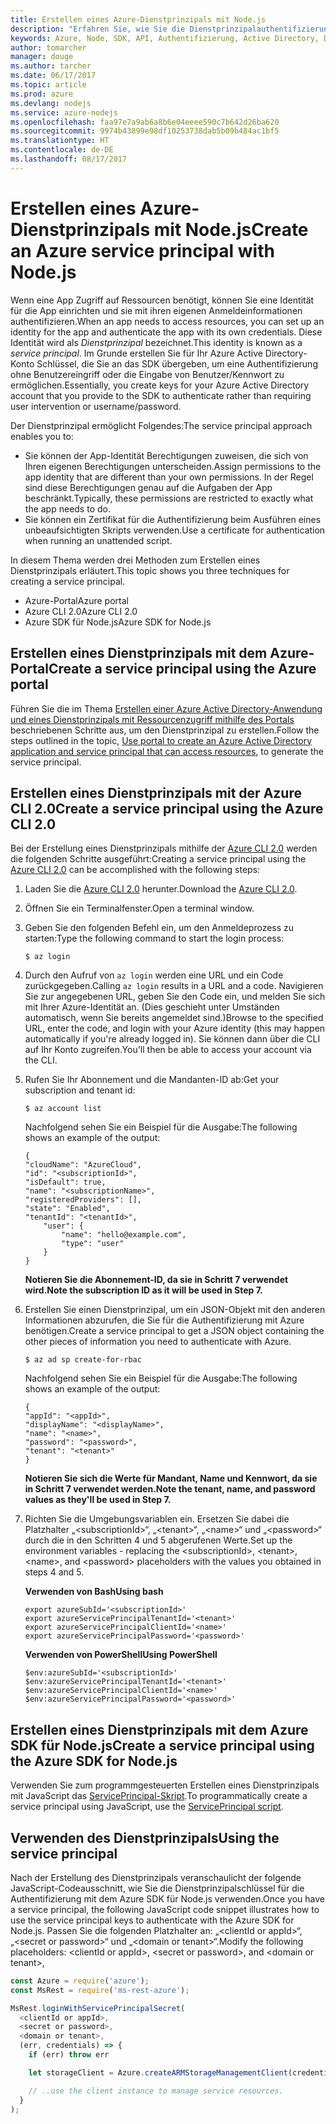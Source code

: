```yaml
---
title: Erstellen eines Azure-Dienstprinzipals mit Node.js
description: "Erfahren Sie, wie Sie die Dienstprinzipalauthentifizierung über Node.js verwenden."
keywords: Azure, Node, SDK, API, Authentifizierung, Active Directory, Dienstprinzipal
author: tomarcher
manager: douge
ms.author: tarcher
ms.date: 06/17/2017
ms.topic: article
ms.prod: azure
ms.devlang: nodejs
ms.service: azure-nodejs
ms.openlocfilehash: faa97e7a9ab6a8b6e04eeee590c7b642d26ba620
ms.sourcegitcommit: 9974b43899e98df10253738dab5b09b484ac1bf5
ms.translationtype: HT
ms.contentlocale: de-DE
ms.lasthandoff: 08/17/2017
---
```

# <a name="create-an-azure-service-principal-with-nodejs"></a><span data-ttu-id="45c40-104">Erstellen eines Azure-Dienstprinzipals mit Node.js</span><span class="sxs-lookup"><span data-stu-id="45c40-104">Create an Azure service principal with Node.js</span></span> 

<span data-ttu-id="45c40-105">Wenn eine App Zugriff auf Ressourcen benötigt, können Sie eine Identität für die App einrichten und sie mit ihren eigenen Anmeldeinformationen authentifizieren.</span><span class="sxs-lookup"><span data-stu-id="45c40-105">When an app needs to access resources, you can set up an identity for the app and authenticate the app with its own credentials.</span></span> <span data-ttu-id="45c40-106">Diese Identität wird als *Dienstprinzipal* bezeichnet.</span><span class="sxs-lookup"><span data-stu-id="45c40-106">This identity is known as a *service principal*.</span></span> <span data-ttu-id="45c40-107">Im Grunde erstellen Sie für Ihr Azure Active Directory-Konto Schlüssel, die Sie an das SDK übergeben, um eine Authentifizierung ohne Benutzereingriff oder die Eingabe von Benutzer/Kennwort zu ermöglichen.</span><span class="sxs-lookup"><span data-stu-id="45c40-107">Essentially, you create keys for your Azure Active Directory account that you provide to the SDK to authenticate rather than requiring user intervention or username/password.</span></span>

<span data-ttu-id="45c40-108">Der Dienstprinzipal ermöglicht Folgendes:</span><span class="sxs-lookup"><span data-stu-id="45c40-108">The service principal approach enables you to:</span></span>
- <span data-ttu-id="45c40-109">Sie können der App-Identität Berechtigungen zuweisen, die sich von Ihren eigenen Berechtigungen unterscheiden.</span><span class="sxs-lookup"><span data-stu-id="45c40-109">Assign permissions to the app identity that are different than your own permissions.</span></span> <span data-ttu-id="45c40-110">In der Regel sind diese Berechtigungen genau auf die Aufgaben der App beschränkt.</span><span class="sxs-lookup"><span data-stu-id="45c40-110">Typically, these permissions are restricted to exactly what the app needs to do.</span></span>
- <span data-ttu-id="45c40-111">Sie können ein Zertifikat für die Authentifizierung beim Ausführen eines unbeaufsichtigten Skripts verwenden.</span><span class="sxs-lookup"><span data-stu-id="45c40-111">Use a certificate for authentication when running an unattended script.</span></span>

<span data-ttu-id="45c40-112">In diesem Thema werden drei Methoden zum Erstellen eines Dienstprinzipals erläutert.</span><span class="sxs-lookup"><span data-stu-id="45c40-112">This topic shows you three techniques for creating a service principal.</span></span>

- <span data-ttu-id="45c40-113">Azure-Portal</span><span class="sxs-lookup"><span data-stu-id="45c40-113">Azure portal</span></span>
- <span data-ttu-id="45c40-114">Azure CLI 2.0</span><span class="sxs-lookup"><span data-stu-id="45c40-114">Azure CLI 2.0</span></span>
- <span data-ttu-id="45c40-115">Azure SDK für Node.js</span><span class="sxs-lookup"><span data-stu-id="45c40-115">Azure SDK for Node.js</span></span>

## <a name="create-a-service-principal-using-the-azure-portal"></a><span data-ttu-id="45c40-116">Erstellen eines Dienstprinzipals mit dem Azure-Portal</span><span class="sxs-lookup"><span data-stu-id="45c40-116">Create a service principal using the Azure portal</span></span>

<span data-ttu-id="45c40-117">Führen Sie die im Thema [Erstellen einer Azure Active Directory-Anwendung und eines Dienstprinzipals mit Ressourcenzugriff mithilfe des Portals](https://azure.microsoft.com/documentation/articles/resource-group-create-service-principal-portal/) beschriebenen Schritte aus, um den Dienstprinzipal zu erstellen.</span><span class="sxs-lookup"><span data-stu-id="45c40-117">Follow the steps outlined in the topic, [Use portal to create an Azure Active Directory application and service principal that can access resources](https://azure.microsoft.com/documentation/articles/resource-group-create-service-principal-portal/), to generate the service principal.</span></span>

## <a name="create-a-service-principal-using-the-azure-cli-20"></a><span data-ttu-id="45c40-118">Erstellen eines Dienstprinzipals mit der Azure CLI 2.0</span><span class="sxs-lookup"><span data-stu-id="45c40-118">Create a service principal using the Azure CLI 2.0</span></span>

<span data-ttu-id="45c40-119">Bei der Erstellung eines Dienstprinzipals mithilfe der [Azure CLI 2.0](https://docs.microsoft.com/cli/azure/install-az-cli2) werden die folgenden Schritte ausgeführt:</span><span class="sxs-lookup"><span data-stu-id="45c40-119">Creating a service principal using the [Azure CLI 2.0](https://docs.microsoft.com/cli/azure/install-az-cli2) can be accomplished with the following steps:</span></span>

1. <span data-ttu-id="45c40-120">Laden Sie die [Azure CLI 2.0](https://docs.microsoft.com/cli/azure/install-az-cli2) herunter.</span><span class="sxs-lookup"><span data-stu-id="45c40-120">Download the [Azure CLI 2.0](https://docs.microsoft.com/cli/azure/install-az-cli2).</span></span>

2. <span data-ttu-id="45c40-121">Öffnen Sie ein Terminalfenster.</span><span class="sxs-lookup"><span data-stu-id="45c40-121">Open a terminal window.</span></span>

3. <span data-ttu-id="45c40-122">Geben Sie den folgenden Befehl ein, um den Anmeldeprozess zu starten:</span><span class="sxs-lookup"><span data-stu-id="45c40-122">Type the following command to start the login process:</span></span>

    ```shell
    $ az login
    ```

4. <span data-ttu-id="45c40-123">Durch den Aufruf von `az login` werden eine URL und ein Code zurückgegeben.</span><span class="sxs-lookup"><span data-stu-id="45c40-123">Calling `az login` results in a URL and a code.</span></span> <span data-ttu-id="45c40-124">Navigieren Sie zur angegebenen URL, geben Sie den Code ein, und melden Sie sich mit Ihrer Azure-Identität an. (Dies geschieht unter Umständen automatisch, wenn Sie bereits angemeldet sind.)</span><span class="sxs-lookup"><span data-stu-id="45c40-124">Browse to the specified URL, enter the code, and login with your Azure identity (this may happen automatically if you're already logged in).</span></span> <span data-ttu-id="45c40-125">Sie können dann über die CLI auf Ihr Konto zugreifen.</span><span class="sxs-lookup"><span data-stu-id="45c40-125">You'll then be able to access your account via the CLI.</span></span>

5. <span data-ttu-id="45c40-126">Rufen Sie Ihr Abonnement und die Mandanten-ID ab:</span><span class="sxs-lookup"><span data-stu-id="45c40-126">Get your subscription and tenant id:</span></span>

    ```shell
    $ az account list
    ```

    <span data-ttu-id="45c40-127">Nachfolgend sehen Sie ein Beispiel für die Ausgabe:</span><span class="sxs-lookup"><span data-stu-id="45c40-127">The following shows an example of the output:</span></span>

    ```shell
    {
    "cloudName": "AzureCloud",
    "id": "<subscriptionId>",
    "isDefault": true,
    "name": "<subscriptionName>",
    "registeredProviders": [],
    "state": "Enabled",
    "tenantId": "<tenantId>",
        "user": {
            "name": "hello@example.com",
            "type": "user"
        }
    }
    ```

    <span data-ttu-id="45c40-128">**Notieren Sie die Abonnement-ID, da sie in Schritt 7 verwendet wird.**</span><span class="sxs-lookup"><span data-stu-id="45c40-128">**Note the subscription ID as it will be used in Step 7.**</span></span>

6. <span data-ttu-id="45c40-129">Erstellen Sie einen Dienstprinzipal, um ein JSON-Objekt mit den anderen Informationen abzurufen, die Sie für die Authentifizierung mit Azure benötigen.</span><span class="sxs-lookup"><span data-stu-id="45c40-129">Create a service principal to get a JSON object containing the other pieces of information you need to authenticate with Azure.</span></span>

    ```shell
    $ az ad sp create-for-rbac
    ```

    <span data-ttu-id="45c40-130">Nachfolgend sehen Sie ein Beispiel für die Ausgabe:</span><span class="sxs-lookup"><span data-stu-id="45c40-130">The following shows an example of the output:</span></span>

    ```shell
    {
    "appId": "<appId>",
    "displayName": "<displayName>",
    "name": "<name>",
    "password": "<password>",
    "tenant": "<tenant>"
    }
    ```

    <span data-ttu-id="45c40-131">**Notieren Sie sich die Werte für Mandant, Name und Kennwort, da sie in Schritt 7 verwendet werden.**</span><span class="sxs-lookup"><span data-stu-id="45c40-131">**Note the tenant, name, and password values as they'll be used in Step 7.**</span></span>

7. <span data-ttu-id="45c40-132">Richten Sie die Umgebungsvariablen ein. Ersetzen Sie dabei die Platzhalter „&lt;subscriptionId>“, „&lt;tenant>“, „&lt;name>“ und „&lt;password>“ durch die in den Schritten 4 und 5 abgerufenen Werte.</span><span class="sxs-lookup"><span data-stu-id="45c40-132">Set up the environment variables - replacing the &lt;subscriptionId>, &lt;tenant>, &lt;name>, and &lt;password> placeholders with the values you obtained in steps 4 and 5.</span></span> 

    <span data-ttu-id="45c40-133">**Verwenden von Bash**</span><span class="sxs-lookup"><span data-stu-id="45c40-133">**Using bash**</span></span>

    ```shell
    export azureSubId='<subscriptionId>'
    export azureServicePrincipalTenantId='<tenant>'
    export azureServicePrincipalClientId='<name>'
    export azureServicePrincipalPassword='<password>'
    ```

    <span data-ttu-id="45c40-134">**Verwenden von PowerShell**</span><span class="sxs-lookup"><span data-stu-id="45c40-134">**Using PowerShell**</span></span>

    ```shell
    $env:azureSubId='<subscriptionId>'
    $env:azureServicePrincipalTenantId='<tenant>'
    $env:azureServicePrincipalClientId='<name>'
    $env:azureServicePrincipalPassword='<password>'
    ```

## <a name="create-a-service-principal-using-the-azure-sdk-for-nodejs"></a><span data-ttu-id="45c40-135">Erstellen eines Dienstprinzipals mit dem Azure SDK für Node.js</span><span class="sxs-lookup"><span data-stu-id="45c40-135">Create a service principal using the Azure SDK for Node.js</span></span>

<span data-ttu-id="45c40-136">Verwenden Sie zum programmgesteuerten Erstellen eines Dienstprinzipals mit JavaScript das [ServicePrincipal-Skript](https://github.com/Azure/azure-sdk-for-node/tree/master/Documentation/ServicePrincipal).</span><span class="sxs-lookup"><span data-stu-id="45c40-136">To programmatically create a service principal using JavaScript, use the [ServicePrincipal script](https://github.com/Azure/azure-sdk-for-node/tree/master/Documentation/ServicePrincipal).</span></span>   

## <a name="using-the-service-principal"></a><span data-ttu-id="45c40-137">Verwenden des Dienstprinzipals</span><span class="sxs-lookup"><span data-stu-id="45c40-137">Using the service principal</span></span>

<span data-ttu-id="45c40-138">Nach der Erstellung des Dienstprinzipals veranschaulicht der folgende JavaScript-Codeausschnitt, wie Sie die Dienstprinzipalschlüssel für die Authentifizierung mit dem Azure SDK für Node.js verwenden.</span><span class="sxs-lookup"><span data-stu-id="45c40-138">Once you have a service principal, the following JavaScript code snippet illustrates how to use the service principal keys to authenticate with the Azure SDK for Node.js.</span></span> <span data-ttu-id="45c40-139">Passen Sie die folgenden Platzhalter an: „&lt;clientId or appId>“, „&lt;secret or password>“ und „&lt;domain or tenant>“.</span><span class="sxs-lookup"><span data-stu-id="45c40-139">Modify the following placeholders: &lt;clientId or appId>, &lt;secret or password>, and &lt;domain or tenant>,</span></span>

```javascript
const Azure = require('azure');
const MsRest = require('ms-rest-azure');

MsRest.loginWithServicePrincipalSecret(
  <clientId or appId>,
  <secret or password>,
  <domain or tenant>,
  (err, credentials) => {
    if (err) throw err

    let storageClient = Azure.createARMStorageManagementClient(credentials, '<azure-subscription-id>');

    // ..use the client instance to manage service resources.
  }
);
```
